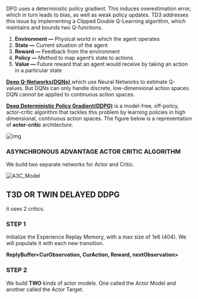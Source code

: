 DPG uses a deterministic policy gradient. This induces overestimation error, which in turn leads to bias, as well as weak policy updates. TD3 addresses this issue by implementing a Clipped Double Q-Learning algorithm, which maintains and bounds two Q-functions.

1. **Environment —** Physical world in which the agent operates
2. **State —** Current situation of the agent
3. **Reward —** Feedback from the environment
4. **Policy —** Method to map agent’s state to actions
5. **Value —** Future reward that an agent would receive by taking an action in a particular state

[**Deep Q-Networks(DQNs)** ](https://deepmind.com/research/dqn/)which use Neural Networks to estimate Q-values. But DQNs can only handle discrete, low-dimensional action spaces. DQN cannot be applied to continuous action spaces. 

[**Deep Deterministic Policy Gradient(DDPG)**](https://arxiv.org/abs/1509.02971) is a model-free, off-policy, actor-critic algorithm that tackles this problem by learning policies in high dimensional, continuous action spaces. The figure below is a representation of **actor-critic** architecture.

![img](https://miro.medium.com/max/1842/1*azzV78wFkRq9ePrzGnvf5Q.png)



### ASYNCHRONOUS ADVANTAGE ACTOR CRITIC ALGORITHM  

We build two separate networks for Actor and Critic. 

![A3C_Model](https://github.com/krishnagorrepati/DeepLearningProjects/blob/master/img10.png)

##  **T3D OR TWIN DELAYED DDPG** 

it uses 2 critics.

###  **STEP 1**  

Initialize the Experience Replay Memory, with a  max size of 1e6 (404). We will populate it with each new transition.

**ReplyBuffer<CurObservation,  CurAction,  Reward, nextObservation>**

 

### **STEP 2**



We build **TWO** kinds of actor models. One called the Actor Model and another called the Actor Target.

